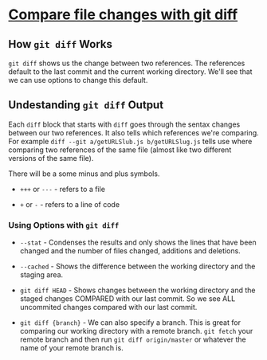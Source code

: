 # [Compare file changes with git diff](https://egghead.io/lessons/tools-practical-git-compare-file-changes-with-git-diff)

## How `git diff` Works

`git diff` shows us the change between two references. The references default to the last commit and the current working directory. We'll see that we can use options to change this default.

## Undestanding `git diff` Output

Each `diff` block that starts with `diff` goes through the sentax changes between our two references. It also tells which references we're comparing. For example `diff --git a/getURLSlub.js b/getURLSlug.js` tells use where comparing two references of the same file (almost like two different versions of the same file).

There will be a some minus and plus symbols.

- `+++` or `---` - refers to a file

- `+` or `-` - refers to a line of code

### Using Options with `git diff`

- `--stat` - Condenses the results and only shows the lines that have been changed and the number of files changed, additions and deletions.

- `--cached` - Shows the difference between the working directory and the staging area.

- `git diff HEAD` - Shows changes between the working directory and the staged changes COMPARED with our last commit. So we see ALL uncommited changes compared with our last commit.

- `git diff {branch}` - We can also specify a branch. This is great for comparing our working directory with a remote branch. `git fetch` your remote branch and then run `git diff origin/master` or whatever the name of your remote branch is.
